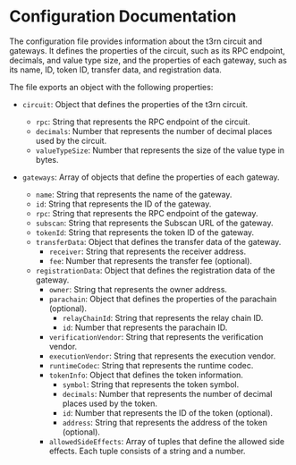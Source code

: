# Configuration Documentation

The configuration file provides information about the t3rn circuit and gateways. It defines the properties of the circuit, such as its RPC endpoint, decimals, and value type size, and the properties of each gateway, such as its name, ID, token ID, transfer data, and registration data.

The file exports an object with the following properties:

- `circuit`: Object that defines the properties of the t3rn circuit.

  - `rpc`: String that represents the RPC endpoint of the circuit.
  - `decimals`: Number that represents the number of decimal places used by the circuit.
  - `valueTypeSize`: Number that represents the size of the value type in bytes.

- `gateways`: Array of objects that define the properties of each gateway.
  - `name`: String that represents the name of the gateway.
  - `id`: String that represents the ID of the gateway.
  - `rpc`: String that represents the RPC endpoint of the gateway.
  - `subscan`: String that represents the Subscan URL of the gateway.
  - `tokenId`: String that represents the token ID of the gateway.
  - `transferData`: Object that defines the transfer data of the gateway.
    - `receiver`: String that represents the receiver address.
    - `fee`: Number that represents the transfer fee (optional).
  - `registrationData`: Object that defines the registration data of the gateway.
    - `owner`: String that represents the owner address.
    - `parachain`: Object that defines the properties of the parachain (optional).
      - `relayChainId`: String that represents the relay chain ID.
      - `id`: Number that represents the parachain ID.
    - `verificationVendor`: String that represents the verification vendor.
    - `executionVendor`: String that represents the execution vendor.
    - `runtimeCodec`: String that represents the runtime codec.
    - `tokenInfo`: Object that defines the token information.
      - `symbol`: String that represents the token symbol.
      - `decimals`: Number that represents the number of decimal places used by the token.
      - `id`: Number that represents the ID of the token (optional).
      - `address`: String that represents the address of the token (optional).
    - `allowedSideEffects`: Array of tuples that define the allowed side effects. Each tuple consists of a string and a number.
